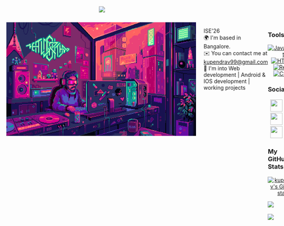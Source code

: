 <h1 align="center" style="color: gold;">
    <img src="https://readme-typing-svg.herokuapp.com/?font=Righteous&size=35&center=true&vCenter=true&width=500&height=70&duration=4000&lines=Hi+There!+👋+ ;+I'm+Kupendra!;" />
</h1>


<div style="display: flex;  ">
    <img src="n8agw6z2smyb1.gif" alt="Coder GIF" width="500" height="300" style="margin-right: 20px;">
     <ul style="list-style-type: none; padding: 0;flex-direction: column;">
            <li>ISE'26</li>
            <li>🌍 I'm based in Bangalore.</li>
            <li>✉️ You can contact me at <a href="mailto:kupendrav99@gmail.com">kupendrav99@gmail.com</a></li>
            <li>🧠 I'm into Web development | Android & IOS development | working projects</li>
        </ul>
    <div>

### Tools

<p align="center">
<a href="https://developer.mozilla.org/en-US/docs/Web/JavaScript" target="_blank" rel="noreferrer"><img src="https://raw.githubusercontent.com/danielcranney/readme-generator/main/public/icons/skills/javascript-colored.svg" width="36" height="36" alt="JavaScript" /></a>
<a href="https://developer.mozilla.org/en-US/docs/Glossary/HTML5" target="_blank" rel="noreferrer"><img src="https://raw.githubusercontent.com/danielcranney/readme-generator/main/public/icons/skills/html5-colored.svg" width="36" height="36" alt="HTML5" /></a>
<a href="https://reactjs.org/" target="_blank" rel="noreferrer"><img src="https://raw.githubusercontent.com/danielcranney/readme-generator/main/public/icons/skills/react-colored.svg" width="36" height="36" alt="React" /></a>
<a href="https://www.w3.org/TR/CSS/#css" target="_blank" rel="noreferrer"><img src="https://raw.githubusercontent.com/danielcranney/readme-generator/main/public/icons/skills/css3-colored.svg" width="36" height="36" alt="CSS3" /></a>
</p>


### Socials

<p align="center"> <a href="https://www.codepen.io/kupendrav" target="_blank" rel="noreferrer"><img src="https://raw.githubusercontent.com/danielcranney/readme-generator/main/public/icons/socials/codepen-dark.svg" width="32" height="32" /></a> <a href="https://discord.com/users/kupe99#4810" target="_blank" rel="noreferrer"><img src="https://raw.githubusercontent.com/danielcranney/readme-generator/main/public/icons/socials/discord.svg" width="32" height="32" /></a> <a href="https://www.dribbble.com/kupendrav99" target="_blank" rel="noreferrer"><img src="https://raw.githubusercontent.com/danielcranney/readme-generator/main/public/icons/socials/dribbble.svg" width="32" height="32" /></a> <a href="https://www.github.com/kupendrav" target="_blank" rel="noreferrer"><img src="https://raw.githubusercontent.com/danielcranney/readme-generator/main/public/icons/socials/github-dark.svg" width="32" height="32" /></a> <a href="https://www.linkedin.com/in/kupendra-v2903" target="_blank" rel="noreferrer"><img src="https://raw.githubusercontent.com/danielcranney/readme-generator/main/public/icons/socials/linkedin.svg" width="32" height="32" /></a> <a href="https://www.twitter.com/kupendrav99" target="_blank" rel="noreferrer"><img src="https://raw.githubusercontent.com/danielcranney/readme-generator/main/public/icons/socials/twitter.svg" width="32" height="32" /></a></p>


### My GitHub Stats

<a align="center" href="http://www.github.com/kupendrav"><img src="https://github-readme-stats.vercel.app/api?username=kupendrav&show_icons=true&hide=&count_private=true&title_color=0891b2&text_color=ffffff&icon_color=0891b2&bg_color=000000&hide_border=true&show_icons=true" alt="kupendrav's GitHub stats" /></a>

<a align="center" href="http://www.github.com/kupendrav"><img src="https://github-readme-streak-stats.herokuapp.com/?user=kupendrav&stroke=ffffff&background=000000&ring=0891b2&fire=0891b2&currStreakNum=ffffff&currStreakLabel=0891b2&sideNums=ffffff&sideLabels=ffffff&dates=ffffff&hide_border=true" /></a>



<a align="center" href="https://visitcount.itsvg.in">
  <img src="https://visitcount.itsvg.in/api?id=kupendrav&label=Profile%20Views&color=9&icon=5&pretty=false" />
</a>



